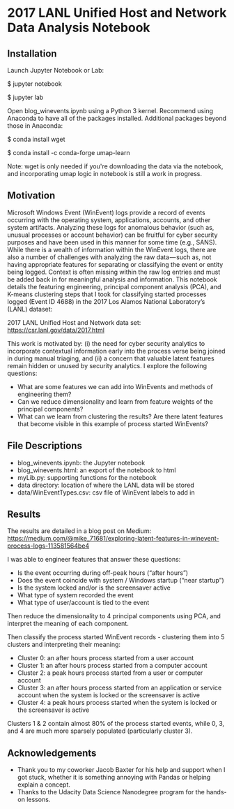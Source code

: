 # 2017 LANL Unified Host and Network Data Analysis Notebook

## Installation

Launch Jupyter Notebook or Lab:

$ jupyter notebook

$ jupyter lab

Open blog_winevents.ipynb using a Python 3 kernel. Recommend using Anaconda to have all of the packages installed. Additional packages beyond those in Anaconda:

$ conda install wget

$ conda install -c conda-forge umap-learn

Note: wget is only needed if you're downloading the data via the notebook, and incorporating umap logic in notebook is still a work in progress.


## Motivation

Microsoft Windows Event (WinEvent) logs provide a record of events occurring with the operating system, applications, accounts, and other system artifacts. Analyzing these logs for anomalous behavior (such as, unusual processes or account behavior) can be fruitful for cyber security purposes and have been used in this manner for some time (e.g., SANS). While there is a wealth of information within the WinEvent logs, there are also a number of challenges with analyzing the raw data — such as, not having appropriate features for separating or classifying the event or entity being logged. Context is often missing within the raw log entries and must be added back in for meaningful analysis and information. This notebook details the featuring engineering, principal component analysis (PCA), and K-means clustering steps that I took for classifying started processes logged (Event ID 4688) in the 2017 Los Alamos National Laboratory’s (LANL) dataset:

2017 LANL Unified Host and Network data set: https://csr.lanl.gov/data/2017.html

This work is motivated by: (i) the need for cyber security analytics to incorporate contextual information early into the process verse being joined in during manual triaging, and (ii) a concern that valuable latent features remain hidden or unused by security analytics. I explore the following questions:

* What are some features we can add into WinEvents and methods of engineering them?
* Can we reduce dimensionality and learn from feature weights of the principal components?
* What can we learn from clustering the results? Are there latent features that become visible in this example of process started WinEvents?


## File Descriptions

* blog_winevents.ipynb: the Jupyter notebook
* blog_winevents.html: an export of the notebook to html
* myLib.py: supporting functions for the notebook
* data directory: location of where the LANL data will be stored
* data/WinEventTypes.csv: csv file of WinEvent labels to add in


## Results

The results are detailed in a blog post on Medium:
https://medium.com/@mike_71681/exploring-latent-features-in-winevent-process-logs-113581564be4

I was able to engineer features that answer these questions:

* Is the event occurring during off-peak hours (“after hours”)
* Does the event coincide with system / Windows startup (“near startup”)
* Is the system locked and/or is the screensaver active
* What type of system recorded the event
* What type of user/account is tied to the event

Then reduce the dimensionality to 4 principal components using PCA, and interpret the meaning of each component.

Then classify the process started WinEvent records - clustering them into 5 clusters and interpreting their meaning:

* Cluster 0: an after hours process started from a user account
* Cluster 1: an after hours process started from a computer account
* Cluster 2: a peak hours process started from a user or computer account
* Cluster 3: an after hours process started from an application or service account when the system is locked or the screensaver is active
* Cluster 4: a peak hours process started when the system is locked or the screensaver is active

Clusters 1 & 2 contain almost 80% of the process started events, while 0, 3, and 4 are much more sparsely populated (particularly cluster 3).

## Acknowledgements

* Thank you to my coworker Jacob Baxter for his help and support when I got stuck, whether it is something annoying with Pandas or helping explain a concept.
* Thanks to the Udacity Data Science Nanodegree program for the hands-on lessons.


